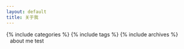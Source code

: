 ```yaml
---
layout: default
title: 关于我
---
```

<div class="row-fluid">
	<div class="span3">
		{% include categories %}
		{% include tags %}
		{% include archives %}
	</div>
	<div class="span9 myrow">
		<div style="padding: 0px 10px">
			about me test
		</div>
	</div>		
</div>